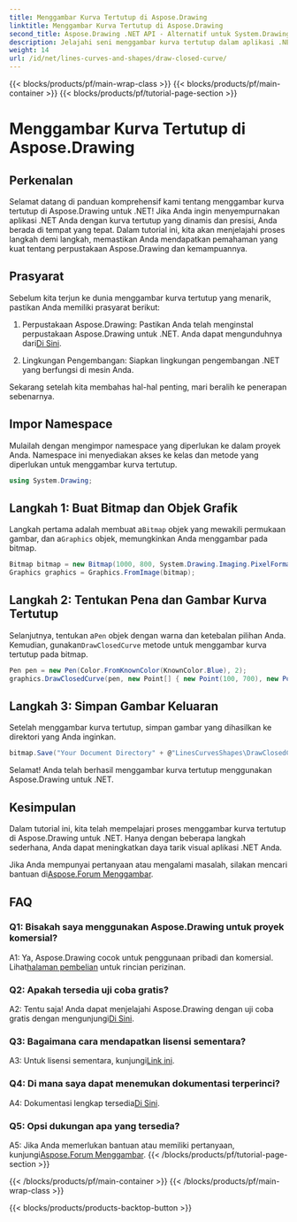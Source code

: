 ```yaml
---
title: Menggambar Kurva Tertutup di Aspose.Drawing
linktitle: Menggambar Kurva Tertutup di Aspose.Drawing
second_title: Aspose.Drawing .NET API - Alternatif untuk System.Drawing.Common
description: Jelajahi seni menggambar kurva tertutup dalam aplikasi .NET dengan Aspose.Drawing. Tingkatkan visual Anda dengan mudah.
weight: 14
url: /id/net/lines-curves-and-shapes/draw-closed-curve/
---
```


{{< blocks/products/pf/main-wrap-class >}}
{{< blocks/products/pf/main-container >}}
{{< blocks/products/pf/tutorial-page-section >}}

# Menggambar Kurva Tertutup di Aspose.Drawing

## Perkenalan

Selamat datang di panduan komprehensif kami tentang menggambar kurva tertutup di Aspose.Drawing untuk .NET! Jika Anda ingin menyempurnakan aplikasi .NET Anda dengan kurva tertutup yang dinamis dan presisi, Anda berada di tempat yang tepat. Dalam tutorial ini, kita akan menjelajahi proses langkah demi langkah, memastikan Anda mendapatkan pemahaman yang kuat tentang perpustakaan Aspose.Drawing dan kemampuannya.

## Prasyarat

Sebelum kita terjun ke dunia menggambar kurva tertutup yang menarik, pastikan Anda memiliki prasyarat berikut:

1.  Perpustakaan Aspose.Drawing: Pastikan Anda telah menginstal perpustakaan Aspose.Drawing untuk .NET. Anda dapat mengunduhnya dari[Di Sini](https://releases.aspose.com/drawing/net/).

2. Lingkungan Pengembangan: Siapkan lingkungan pengembangan .NET yang berfungsi di mesin Anda.

Sekarang setelah kita membahas hal-hal penting, mari beralih ke penerapan sebenarnya.

## Impor Namespace

Mulailah dengan mengimpor namespace yang diperlukan ke dalam proyek Anda. Namespace ini menyediakan akses ke kelas dan metode yang diperlukan untuk menggambar kurva tertutup.

```csharp
using System.Drawing;
```

## Langkah 1: Buat Bitmap dan Objek Grafik

 Langkah pertama adalah membuat a`Bitmap` objek yang mewakili permukaan gambar, dan a`Graphics` objek, memungkinkan Anda menggambar pada bitmap.

```csharp
Bitmap bitmap = new Bitmap(1000, 800, System.Drawing.Imaging.PixelFormat.Format32bppPArgb);
Graphics graphics = Graphics.FromImage(bitmap);
```

## Langkah 2: Tentukan Pena dan Gambar Kurva Tertutup

 Selanjutnya, tentukan a`Pen` objek dengan warna dan ketebalan pilihan Anda. Kemudian, gunakan`DrawClosedCurve` metode untuk menggambar kurva tertutup pada bitmap.

```csharp
Pen pen = new Pen(Color.FromKnownColor(KnownColor.Blue), 2);
graphics.DrawClosedCurve(pen, new Point[] { new Point(100, 700), new Point(350, 600), new Point(500, 500), new Point(650, 600), new Point(900, 700) });
```

## Langkah 3: Simpan Gambar Keluaran

Setelah menggambar kurva tertutup, simpan gambar yang dihasilkan ke direktori yang Anda inginkan.

```csharp
bitmap.Save("Your Document Directory" + @"LinesCurvesShapes\DrawClosedCurve_out.png");
```

Selamat! Anda telah berhasil menggambar kurva tertutup menggunakan Aspose.Drawing untuk .NET.

## Kesimpulan

Dalam tutorial ini, kita telah mempelajari proses menggambar kurva tertutup di Aspose.Drawing untuk .NET. Hanya dengan beberapa langkah sederhana, Anda dapat meningkatkan daya tarik visual aplikasi .NET Anda.

 Jika Anda mempunyai pertanyaan atau mengalami masalah, silakan mencari bantuan di[Aspose.Forum Menggambar](https://forum.aspose.com/c/diagram/17).

## FAQ

### Q1: Bisakah saya menggunakan Aspose.Drawing untuk proyek komersial?

 A1: Ya, Aspose.Drawing cocok untuk penggunaan pribadi dan komersial. Lihat[halaman pembelian](https://purchase.aspose.com/buy) untuk rincian perizinan.

### Q2: Apakah tersedia uji coba gratis?

 A2: Tentu saja! Anda dapat menjelajahi Aspose.Drawing dengan uji coba gratis dengan mengunjungi[Di Sini](https://releases.aspose.com/).

### Q3: Bagaimana cara mendapatkan lisensi sementara?

 A3: Untuk lisensi sementara, kunjungi[Link ini](https://purchase.aspose.com/temporary-license/).

### Q4: Di mana saya dapat menemukan dokumentasi terperinci?

 A4: Dokumentasi lengkap tersedia[Di Sini](https://reference.aspose.com/drawing/net/).

### Q5: Opsi dukungan apa yang tersedia?

 A5: Jika Anda memerlukan bantuan atau memiliki pertanyaan, kunjungi[Aspose.Forum Menggambar](https://forum.aspose.com/c/diagram/17).
{{< /blocks/products/pf/tutorial-page-section >}}

{{< /blocks/products/pf/main-container >}}
{{< /blocks/products/pf/main-wrap-class >}}

{{< blocks/products/products-backtop-button >}}
